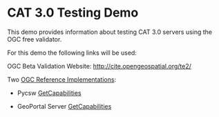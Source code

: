 # CAT 3.0 Testing Demo

This demo provides information about testing CAT 3.0 servers using the OGC free validator.

For this demo the following links will be used:

OGC Beta Validation Website: http://cite.opengeospatial.org/te2/

Two [OGC Reference Implementations](https://github.com/opengeospatial/cite/wiki/OGC-Reference-Implementations):

- Pycsw [GetCapabilities](http://demo.pycsw.org/cite/csw?service=CSW&acceptedVersion=3.0.0&request=GetCapabilities)

- GeoPortal Server [GetCapabilities](http://gptogc.esri.com/geoportal/csw3?service=CSW&acceptedVersion=3.0.0&request=GetCapabilities)





